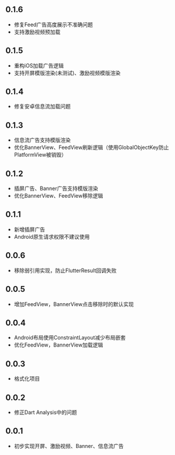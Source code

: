 ## 0.1.6

* 修复Feed广告高度展示不准确问题
* 支持激励视频预加载

## 0.1.5

* 重构iOS加载广告逻辑
* 支持开屏模版渲染(未测试)、激励视频模版渲染

## 0.1.4

* 修复安卓信息流加载问题

## 0.1.3

* 信息流广告支持模版渲染
* 优化BannerView、FeedView刷新逻辑（使用GlobalObjectKey防止PlatformView被销毁）

## 0.1.2

* 插屏广告、Banner广告支持模版渲染
* 优化BannerView、FeedView移除逻辑

## 0.1.1

* 新增插屏广告
* Android原生请求权限不建议使用

## 0.0.6

* 移除弱引用实现，防止FlutterResult回调失败


## 0.0.5

* 增加FeedView，BannerView点击移除时的默认实现


## 0.0.4

* Android布局使用ConstraintLayout减少布局嵌套
* 优化FeedView，BannerView加载逻辑


## 0.0.3

* 格式化项目


## 0.0.2

* 修正Dart Analysis中的问题


## 0.0.1

* 初步实现开屏、激励视频、Banner、信息流广告





